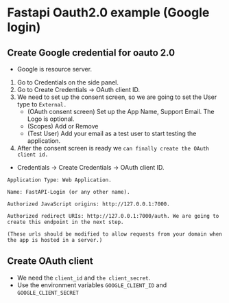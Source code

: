 # Fastapi Oauth2.0 example (Google login)

## Create Google credential for oauto 2.0
- Google is resource server.
1. Go to Credentials on the side panel.
2. Go to Create Credentials -> OAuth client ID.
3. We need to set up the consent screen, so we are going to set the User type to `External.`
    - (OAuth consent screen) Set up the App Name, Support Email. The Logo is optional.
    - (Scopes) Add or Remove
    - (Test User) Add your email as a test user to start testing the application.
4. After the consent screen is ready we `can finally create the OAuth client id.`

- Credentials -> Create Credentials -> OAuth client ID.
```
Application Type: Web Application.

Name: FastAPI-Login (or any other name).

Authorized JavaScript origins: http://127.0.0.1:7000.

Authorized redirect URIs: http://127.0.0.1:7000/auth. We are going to create this endpoint in the next step.

(These urls should be modified to allow requests from your domain when the app is hosted in a server.)
```

## Create OAuth client
- We need the `client_id` and `the client_secret`.
- Use the environment variables `GOOGLE_CLIENT_ID` and `GOOGLE_CLIENT_SECRET`
